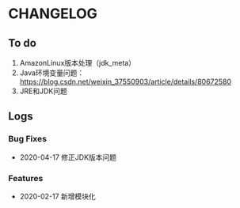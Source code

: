 # CHANGELOG

## To do

1. AmazonLinux版本处理（jdk_meta）
2. Java环境变量问题：https://blog.csdn.net/weixin_37550903/article/details/80672580
3. JRE和JDK问题

## Logs

### Bug Fixes

* 2020-04-17  修正JDK版本问题

### Features

* 2020-02-17  新增模块化
